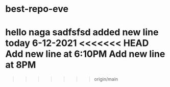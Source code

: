 

# best-repo-eve
hello naga
sadfsfsd
added new line today 6-12-2021
<<<<<<< HEAD
Add new line at 6:10PM
Add new line at 8PM
=======
>>>>>>> origin/main

